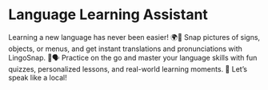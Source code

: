 # Language Learning Assistant
Learning a new language has never been easier! 🌍💬 Snap pictures of signs, objects, or menus, and get instant translations and pronunciations with LingoSnap. 📸🗣️ Practice on the go and master your language skills with fun quizzes, personalized lessons, and real-world learning moments. 🌟 Let’s speak like a local!
